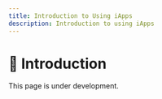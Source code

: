 ```yaml
---
title: Introduction to Using iApps
description: Introduction to using iApps
---
```


# 📝 Introduction

This page is under development.

<!-- TODO: Add the introduction to iApps -->
